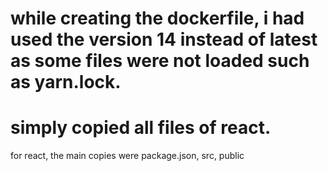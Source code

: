 # while creating the dockerfile, i had used the version 14 instead of latest as some files were not loaded such as yarn.lock.
# simply copied all files of react. 
for react, the main copies were
package.json, src, public 


